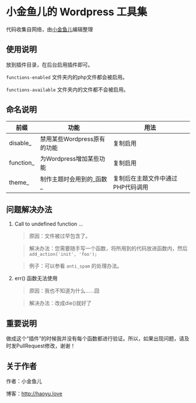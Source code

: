 # 小金鱼儿的 Wordpress 工具集

代码收集自网络，由[小金鱼儿](jinyu121@126.com)编辑整理

## 使用说明

放到插件目录，在后台启用插件即可。

`functions-enabled` 文件夹内的php文件都会被启用。

`functions-available` 文件夹内的文件都不会被启用。

## 命名说明

| 前缀 | 功能 | 用法 |
| --- | --- | --- |
| disable_ | 禁用某些Wordpress原有的功能 | 复制启用 |
| function_ | 为Wordpress增加某些功能 | 复制启用 |
| theme_ | 制作主题时会用到的_函数_ | 复制后在主题文件中通过PHP代码调用 |

## 问题解决办法

1. Call to undefined function ...

    > 原因：文件被过早包含了。

    > 解决办法：您需要随手写一个函数，将所用到的代码放进函数内，然后`add_action('init', 'foo');`

    > 例子：可以参看 `anti_spam` 的处理办法。

2. err() 函数无法使用

    > 原因：我也不知道为什么……囧

    > 解决办法：改成die()就好了

## 重要说明

做成这个“插件”的时候我并没有每个函数都进行验证。所以，如果出现问题，请及时发PullRequest修改，谢谢！

## 关于作者

作者：小金鱼儿

博客：http://haoyu.love


